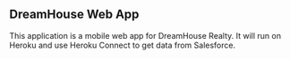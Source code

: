 DreamHouse Web App
------------------

This application is a mobile web app for DreamHouse Realty. It will run on Heroku and use Heroku Connect to get data from Salesforce.
